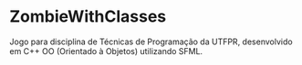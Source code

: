 # ZombieWithClasses
Jogo para disciplina de Técnicas de Programação da UTFPR, desenvolvido em C++ OO (Orientado à Objetos) utilizando SFML.
